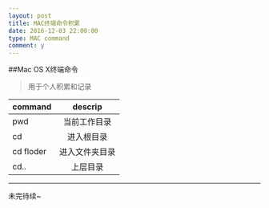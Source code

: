 ```yaml
---
layout: post
title: MAC终端命令积累
date: 2016-12-03 22:00:00
type: MAC command
comment: y
---
```


##Mac OS X终端命令

>用于个人积累和记录
        

| command       | descrip       | 
| ------------- |:-------------:| 
| pwd           | 当前工作目录    | 
| cd            |  进入根目录     |        
|cd floder      |   进入文件夹目录|           
|cd..           |   上层目录     |





---
未完待续~




